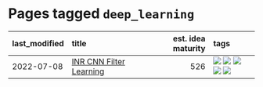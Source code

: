 # Pages tagged `deep_learning`

|last_modified|title|est. idea maturity|tags
|:---|:---|---:|:---|
|2022-07-08|[INR CNN Filter Learning](../INR_CNN_filter_learning.md)|526|[![](https://img.shields.io/badge/tag-CNN-4072a1)](../tags/CNN.md) [![](https://img.shields.io/badge/tag-INR-7c795e)](../tags/INR.md) [![](https://img.shields.io/badge/tag-deep_learning-95bed6)](../tags/deep_learning.md) [![](https://img.shields.io/badge/tag-experimental-4bcfd8)](../tags/experimental.md) [![](https://img.shields.io/badge/tag-filter_learning-1743a)](../tags/filter_learning.md)|
